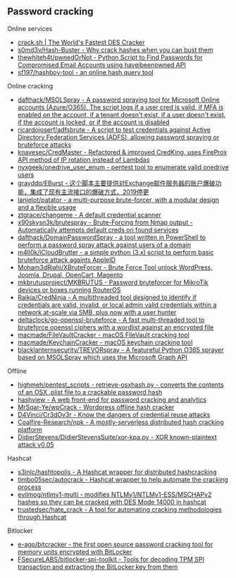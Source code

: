 ## Password cracking

Online services

* [crack.sh | The World's Fastest DES Cracker](https://crack.sh/netntlm/)
* [s0md3v/Hash-Buster - Why crack hashes when you can bust them](https://github.com/s0md3v/Hash-Buster)
* [thewhiteh4t/pwnedOrNot - Python Script to Find Passwords for Compromised Email Accounts using haveibeenpwned API](https://github.com/thewhiteh4t/pwnedOrNot)
* [sf197/hashboy-tool - an online hash query tool](https://github.com/sf197/hashboy-tool)

Online cracking

* [dafthack/MSOLSpray - A password spraying tool for Microsoft Online accounts (Azure/O365). The script logs if a user cred is valid, if MFA is enabled on the account, if a tenant doesn't exist, if a user doesn't exist, if the account is locked, or if the account is disabled](https://github.com/dafthack/MSOLSpray)
* [ricardojoserf/adfsbrute - A script to test credentials against Active Directory Federation Services (ADFS), allowing password spraying or bruteforce attacks](https://github.com/ricardojoserf/adfsbrute)
* [knavesec/CredMaster - Refactored & improved CredKing, uses FireProx API method of IP rotation instead of Lambdas](https://github.com/knavesec/CredMaster)
* [nyxgeek/onedrive_user_enum - pentest tool to enumerate valid onedrive users](https://github.com/nyxgeek/onedrive_user_enum)
* [grayddq/EBurst - 这个脚本主要提供对Exchange邮件服务器的账户爆破功能，集成了现有主流接口的爆破方式，2019停更](https://github.com/grayddq/EBurst)
* [lanjelot/patator - a multi-purpose brute-forcer, with a modular design and a flexible usage](https://github.com/lanjelot/patator)
* [ztgrace/changeme - A default credential scanner](https://github.com/ztgrace/changeme)
* [x90skysn3k/brutespray - Brute-Forcing from Nmap output - Automatically attempts default creds on found services](https://github.com/x90skysn3k/brutespray)
* [dafthack/DomainPasswordSpray - a tool written in PowerShell to perform a password spray attack against users of a domain](https://github.com/dafthack/DomainPasswordSpray)
* [m4ll0k/iCloudBrutter - a simple python (3.x) script to perform basic bruteforce attack againts AppleID](https://github.com/m4ll0k/iCloudBrutter)
* [Moham3dRiahi/XBruteForcer - Brute Force Tool unlock WordPress, Joomla, Drupal, OpenCart, Magento](https://github.com/Moham3dRiahi/XBruteForcer)
* [mkbrutusproject/MKBRUTUS - Password bruteforcer for MikroTik devices or boxes running RouterOS](https://github.com/mkbrutusproject/MKBRUTUS)
* [Raikia/CredNinja - A multithreaded tool designed to identify if credentials are valid, invalid, or local admin valid credentials within a network at-scale via SMB, plus now with a user hunter](https://github.com/Raikia/CredNinja)
* [deltaclock/go-openssl-bruteforce - A fast multi-threaded tool to bruteforce openssl ciphers with a wordlist against an encrypted file](https://github.com/deltaclock/go-openssl-bruteforce)
* [macmade/FileVaultCracker - macOS FileVault cracking tool](https://github.com/macmade/FileVaultCracker)
* [macmade/KeychainCracker - macOS keychain cracking tool](https://github.com/macmade/KeychainCracker)
* [blacklanternsecurity/TREVORspray - A featureful Python O365 sprayer based on MSOLSpray which uses the Microsoft Graph API](https://github.com/blacklanternsecurity/TREVORspray)

Offline

* [highmeh/pentest_scripts - retrieve-osxhash.py - converts the contents of an OSX .plist file to a crackable password hash](https://github.com/highmeh/pentest_scripts/blob/master/retrieve-osxhash.py)
* [hashview - A web front-end for password cracking and analytics](https://github.com/hashview/hashview)
* [MrSqar-Ye/wpCrack - Wordpress offline hash cracker](https://github.com/MrSqar-Ye/wpCrack)
* [D4Vinci/Cr3dOv3r - Know the dangers of credential reuse attacks](https://github.com/D4Vinci/Cr3dOv3r)
* [Coalfire-Research/npk - A mostly-serverless distributed hash cracking platform](https://github.com/Coalfire-Research/npk)
* [DidierStevens/DidierStevensSuite/xor-kpa.py - XOR known-plaintext attack v0.05](https://github.com/DidierStevens/DidierStevensSuite/blob/master/xor-kpa.py)

Hashcat

* [s3inlc/hashtopolis - A Hashcat wrapper for distributed hashcracking](https://github.com/s3inlc/hashtopolis)
* [timbo05sec/autocrack - Hashcat wrapper to help automate the cracking process](https://github.com/timbo05sec/autocrack)
* [evilmog/ntlmv1-multi - modifies NTLMv1/NTLMv1-ESS/MSCHAPv2 hashes so they can be cracked with DES Mode 14000 in hashcat](https://github.com/evilmog/ntlmv1-multi)
* [trustedsec/hate_crack - A tool for automating cracking methodologies through Hashcat](https://github.com/trustedsec/hate_crack)

Bitlocker

* [e-ago/bitcracker - the first open source password cracking tool for memory units encrypted with BitLocker](https://github.com/e-ago/bitcracker)
* [FSecureLABS/bitlocker-spi-toolkit - Tools for decoding TPM SPI transaction and extracting the BitLocker key from them](https://github.com/FSecureLABS/bitlocker-spi-toolkit)
